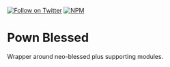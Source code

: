 [![Follow on Twitter](https://img.shields.io/twitter/follow/pownjs.svg?logo=twitter)](https://twitter.com/pownjs)
[![NPM](https://img.shields.io/npm/v/@pown/blessed.svg)](https://www.npmjs.com/package/@pown/blessed)

# Pown Blessed

Wrapper around neo-blessed plus supporting modules.
